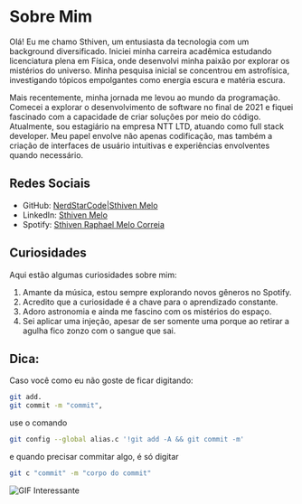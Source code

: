 # Sobre Mim

Olá! Eu me chamo Sthiven, um entusiasta da tecnologia com um background diversificado. Iniciei minha carreira acadêmica estudando licenciatura plena em Física, onde desenvolvi minha paixão por explorar os mistérios do universo. Minha pesquisa inicial se concentrou em astrofísica, investigando tópicos empolgantes como energia escura e matéria escura.

Mais recentemente, minha jornada me levou ao mundo da programação. Comecei a explorar o desenvolvimento de software no final de 2021 e fiquei fascinado com a capacidade de criar soluções por meio do código. Atualmente, sou estagiário na empresa NTT LTD, atuando como full stack developer. Meu papel envolve não apenas codificação, mas também a criação de interfaces de usuário intuitivas e experiências envolventes quando necessário.

## Redes Sociais

- GitHub: [NerdStarCode|Sthiven Melo]([https://github.com/seu-usuario](https://github.com/nerdstarcode))
- LinkedIn: [Sthiven Melo]([https://www.linkedin.com/in/seu-nome](https://www.linkedin.com/in/sthiven-melo-a67a1722b/))
- Spotify: [Sthiven Raphael Melo Correia]([https://open.spotify.com/user/seu-id](https://open.spotify.com/user/22aak6q5vxsuk5f4nb3mczfxy?si=798ee1140c214da2))

## Curiosidades

Aqui estão algumas curiosidades sobre mim:

1. Amante da música, estou sempre explorando novos gêneros no Spotify.
2. Acredito que a curiosidade é a chave para o aprendizado constante.
3. Adoro astronomia e ainda me fascino com os mistérios do espaço.
4. Sei aplicar uma injeção, apesar de ser somente uma porque ao retirar a agulha fico zonzo com o sangue que sai.
## Dica:
Caso você como eu não goste de ficar digitando:
```bash
git add.
git commit -m "commit",
```
use o comando
```bash
git config --global alias.c '!git add -A && git commit -m'
```
e quando precisar commitar algo, é só digitar
```bash
git c "commit" -m "corpo do commit"
```
![GIF Interessante](https://media.tenor.com/NR-Kr20l4d4AAAAi/anime-hi.gif)
